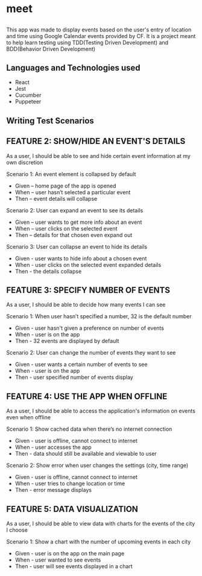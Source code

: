 # meet

## 

This app was made to display events based on the user's entry of location and time using Google Calendar events provided by CF. It is a project meant to help learn testing using TDD(Testing Driven Development) and BDD(Behavior Driven Development)

## Languages and Technologies used
* React
* Jest
* Cucumber
* Puppeteer

## Writing Test Scenarios

## FEATURE 2: SHOW/HIDE AN EVENT'S DETAILS

As a user, I should be able to see and hide certain event information at my own discretion

Scenario 1: An event element is collapsed by default

* Given – home page of the app is opened
* When – user hasn’t selected a particular event
* Then – event details will collapse

Scenario 2: User can expand an event to see its details

* Given – user wants to get more info about an event
* When – user clicks on the selected event
* Then – details for that chosen even expand out

Scenario 3: User can collapse an event to hide its details

* Given - user wants to hide info about a chosen event
* When - user clicks on the selected event expanded details
* Then - the details collapse


## FEATURE 3: SPECIFY NUMBER OF EVENTS

As a user, I should be able to decide how many events I can see

Scenario 1: When user hasn’t specified a number, 32 is the default number

* Given - user hasn't given a preference on number of events
* When - user is on the app
* Then - 32 events are displayed by default

Scenario 2: User can change the number of events they want to see

* Given - user wants a certain number of events to see
* When - user is on the app
* Then - user specified number of events display


## FEATURE 4: USE THE APP WHEN OFFLINE

As a user, I should be able to access the application's information on events even when offline

Scenario 1: Show cached data when there’s no internet connection

* Given - user is offline, cannot connect to internet
* When - user accesses the app
* Then - data should still be available and viewable to user

Scenario 2: Show error when user changes the settings (city, time range)

* Given - user is offline, cannot connect to internet
* When - user tries to change location or time
* Then - error message displays

## FEATURE 5: DATA VISUALIZATION

As a user, I should be able to view data with charts for the events of the city I choose

Scenario 1: Show a chart with the number of upcoming events in each city

* Given - user is on the app on the main page
* When - user wanted to see events
* Then - user will see events displayed in a chart

